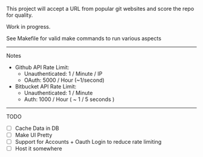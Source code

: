 This project will accept a URL from popular git websites and score the repo for quality.

Work in progress.

See Makefile for valid make commands to run various aspects

----

Notes

- Github API Rate Limit:
  - Unauthenticated: 1 / Minute / IP
  - OAuth: 5000 / Hour (~1/second)
- Bitbucket API Rate Limit:
  - Unauthenticated: 1 / Minute
  - Auth: 1000 / Hour ( ~ 1 / 5 seconds )

----

TODO

- [ ] Cache Data in DB
- [ ] Make UI Pretty
- [ ] Support for Accounts + Oauth Login to reduce rate limiting
- [ ] Host it somewhere
